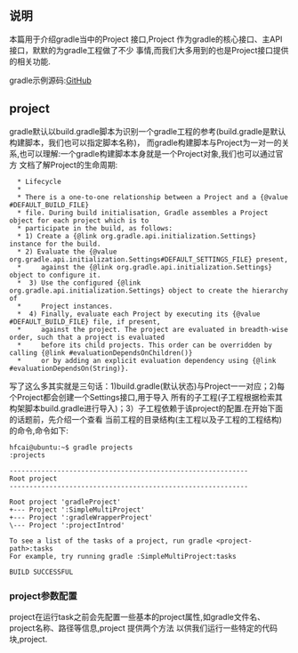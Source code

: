 ## 说明

本篇用于介绍gradle当中的Project 接口,Project 作为gradle的核心接口、主API接口，默默的为gradle工程做了不少
事情,而我们大多用到的也是Project接口提供的相关功能.

gradle示例源码:[GitHub](https://github.com/fishly/gradleProject/tree/master/projectIntrod)


## project

gradle默认以build.gradle脚本为识别一个gradle工程的参考(build.gradle是默认构建脚本，我们也可以指定脚本名称)，
而gradle构建脚本与Project为一对一的关系,也可以理解:一个gradle构建脚本本身就是一个Project对象,我们也可以通过官方
文档了解Project的生命周期:

``` 
  * Lifecycle
  *
  * There is a one-to-one relationship between a Project and a {@value #DEFAULT_BUILD_FILE}
  * file. During build initialisation, Gradle assembles a Project object for each project which is to
  * participate in the build, as follows:
  * 1) Create a {@link org.gradle.api.initialization.Settings} instance for the build.
  * 2) Evaluate the {@value org.gradle.api.initialization.Settings#DEFAULT_SETTINGS_FILE} present, 
  *     against the {@link org.gradle.api.initialization.Settings} object to configure it.
  *  3) Use the configured {@link org.gradle.api.initialization.Settings} object to create the hierarchy of
  *     Project instances.
  *  4) Finally, evaluate each Project by executing its {@value #DEFAULT_BUILD_FILE} file, if present,
  *     against the project. The project are evaluated in breadth-wise order, such that a project is evaluated
  *     before its child projects. This order can be overridden by calling {@link #evaluationDependsOnChildren()}
  *     or by adding an explicit evaluation dependency using {@link #evaluationDependsOn(String)}.
```

写了这么多其实就是三句话：1)build.gradle(默认状态)与Project一一对应；2)每个Project都会创建一个Settings接口,用于导入
所有的子工程(子工程根据检索其构架脚本build.gradle进行导入)；3）子工程依赖于该project的配置.在开始下面的话题前，先介绍一个查看
当前工程的目录结构(主工程以及子工程的工程结构)的命令,命令如下:

```
hfcai@ubuntu:~$ gradle projects
:projects

------------------------------------------------------------
Root project
------------------------------------------------------------

Root project 'gradleProject'
+--- Project ':SimpleMultiProject'
+--- Project ':gradleWrapperProject'
\--- Project ':projectIntrod'

To see a list of the tasks of a project, run gradle <project-path>:tasks
For example, try running gradle :SimpleMultiProject:tasks

BUILD SUCCESSFUL
```


### project参数配置
project在运行task之前会先配置一些基本的project属性,如gradle文件名、project名称、路径等信息,project 提供两个方法
以供我们运行一些特定的代码块,project.

                      